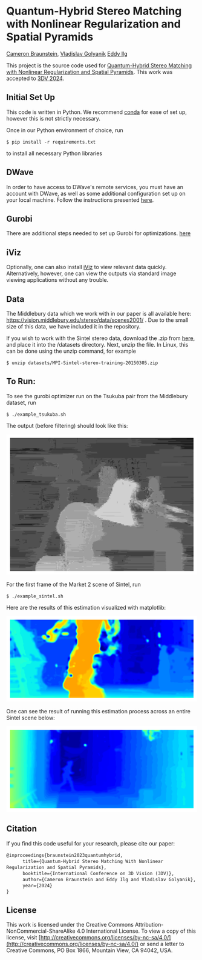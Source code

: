 # Quantum-Hybrid Stereo Matching with Nonlinear Regularization and Spatial Pyramids
[Cameron Braunstein](https://cameronbraunstein.github.io/), [Vladislav Golyanik](https://people.mpi-inf.mpg.de/~golyanik/) [Eddy Ilg](https://cvmp.cs.uni-saarland.de/people/#eddy-ilg)

This project is the source code used for [Quantum-Hybrid Stereo Matching with Nonlinear Regularization and Spatial Pyramids](https://4dqv.mpi-inf.mpg.de/QHSM/). This work was accepted to [3DV 2024](https://3dvconf.github.io/2024/).

## Initial Set Up

This code is written in Python. We recommend [conda](https://docs.conda.io/en/latest/) for ease of set up, however this is not strictly necessary.

Once in our Python environment of choice, run

```
$ pip install -r requirements.txt
```
to install all necessary Python libraries


## DWave

In order to have access to DWave's remote services, you must have an account with DWave, as well as some additional configuration set up on your local machine. Follow the instructions presented [here](https://docs.ocean.dwavesys.com/en/stable/overview/install.html#set-up-your-environment).

## Gurobi

There are additional steps needed to set up Gurobi for optimizations. [here](https://docs.ocean.dwavesys.com/en/stable/overview/install.html#set-up-your-environment)


## iViz 

Optionally, one can also install [iViz](https://github.com/eddy-ilg/iviz) to view relevant data quickly. Alternatively, however, one can view the outputs via standard image viewing applications without any trouble.

## Data

The Middlebury data which we work with in our paper is all available here: https://vision.middlebury.edu/stereo/data/scenes2001/ . Due to the small size of this data, we have included it in the repository.


If you wish to work with the Sintel stereo data, download the .zip from [here](http://sintel.is.tue.mpg.de/stereo), and place it into the /datasets directory. Next, unzip the file. In Linux, this can be done using the unzip command, for example
```
$ unzip datasets/MPI-Sintel-stereo-training-20150305.zip
```


## To Run:

To see the gurobi optimizer run on the Tsukuba pair from the Middlebury dataset, run 
```
$ ./example_tsukuba.sh
```
The output (before filtering) should look like this:

<p align="center">
<img src="readme_media/tsukuba.png" alt="Market2" /></br>
</p>


For the first frame of the Market 2 scene of Sintel, run
```
$ ./example_sintel.sh
```

Here are the results of this estimation visualized with matplotlib:

<p align="center">
<img src="readme_media/market_2.png" alt="Market2" /></br>
</p>

One can see the result of running this estimation process across an entire Sintel scene below:

<p align="center">
<img src="readme_media/alley_2.gif" alt="Alley2" /></br>
</p>

## Citation

If you find this code useful for your research, please cite our paper:
```
@inproceedings{braunstein2023quantumhybrid,
      title={Quantum-Hybrid Stereo Matching With Nonlinear Regularization and Spatial Pyramids}, 
      booktitle={International Conference on 3D Vision (3DV)}, 
      author={Cameron Braunstein and Eddy Ilg and Vladislav Golyanik},
      year={2024}
}
``` 

## License

This work is licensed under the Creative Commons Attribution-NonCommercial-ShareAlike 4.0 International License. To view a copy of this license, visit [http://creativecommons.org/licenses/by-nc-sa/4.0/](http://creativecommons.org/licenses/by-nc-sa/4.0/) or send a letter to Creative Commons, PO Box 1866, Mountain View, CA 94042, USA.